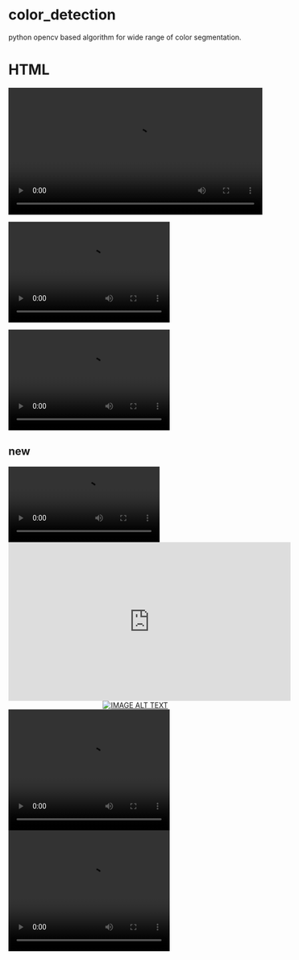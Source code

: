 # color_detection
python opencv based algorithm for wide range of color segmentation.

# HTML
<div class="myvideo">
   <video  style="display:block; width:100%; height:auto;" autoplay controls loop="loop">
       <source src="{{ site.baseurl }}video/color_object1.mp4" type="video/mp4" />
   </video>
</div>



<video src="video/color_object1.mp4" width="320" height="200" controls preload></video>

<video width="320" height="200" controls preload> 
    <source src="video/color_object1.mp4"></source> 
</video>

## new
<video controls autoplay>
    <source src="video/color_object1.mp4" type="video/mp4"/>
</video>

<vid src="https://github.com/rohitsrivastava78/color_detection/blob/master/video/color_object1.mp4" style=" width:100px ; height:100px " />

<iframe width="560" height="315" src="https://www.youtube.com/embed/dQw4w9WgXcQ" frameborder="0" allow="autoplay; encrypted-media" allowfullscreen></iframe>

<div align="center">
  <a href="https://github.com/rohitsrivastava78/color_detection/blob/master/video/color_object1.mp4"><img src="https://img.youtube.com/vi/YOUTUBE_VIDEO_ID_HERE/0.jpg" alt="IMAGE ALT TEXT"></a>
</div>

<video width="320" height="240" controls>
  <source src="video/color_object1.mp4" type="video/mp4">
</video>

<video width="320" height="240" controls>
  <source type="video/mp4" src="https://robocop79.github.io/Websiteland//Twitter/FLT.mp4">
</video>
